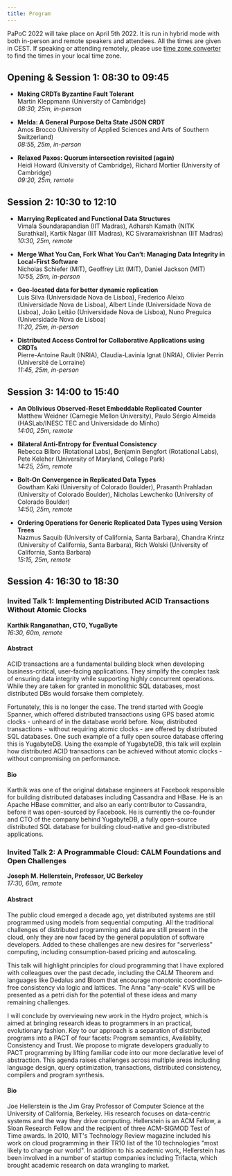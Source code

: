```yaml
---
title: Program
---
```


PaPoC 2022 will take place on April 5th 2022. It is run in hybrid mode with both
in-person and remote speakers and attendees. All the times are given in CEST. If
speaking or attending remotely, please use [time zone
converter](https://www.timeanddate.com/worldclock/converter.html?iso=20220405T063000&p1=1264&p2=136&p3=179&p4=224&p5=248&p6=176&p7=240)
to find the times in your local time zone.

## Opening & Session 1: 08:30 to 09:45

* **Making CRDTs Byzantine Fault Tolerant**  
Martin Kleppmann (University of Cambridge)  
_08:30, 25m, in-person_  

* **Melda: A General Purpose Delta State JSON CRDT**  
Amos Brocco (University of Applied Sciences and Arts of Southern Switzerland)  
_08:55, 25m, in-person_  

* **Relaxed Paxos: Quorum intersection revisited (again)**  
Heidi Howard (University of Cambridge), Richard Mortier (University of Cambridge)  
_09:20, 25m, remote_  

## Session 2: 10:30 to 12:10

* **Marrying Replicated and Functional Data Structures**  
Vimala Soundarapandian (IIT Madras), Adharsh Kamath (NITK Surathkal), Kartik Nagar (IIT Madras), KC Sivaramakrishnan (IIT Madras)  
_10:30, 25m, remote_  

* **Merge What You Can, Fork What You Can’t: Managing Data Integrity in Local-First Software**  
Nicholas Schiefer (MIT), Geoffrey Litt (MIT), Daniel Jackson (MIT)  
_10:55, 25m, in-person_  

* **Geo-located data for better dynamic replication**  
Luis Silva (Universidade Nova de Lisboa), Frederico Aleixo (Universidade Nova de Lisboa), Albert Linde (Universidade Nova de Lisboa), João Leitão (Universidade Nova de Lisboa), Nuno Preguica  (Universidade Nova de Lisboa)  
_11:20, 25m, in-person_  

* **Distributed Access Control for Collaborative Applications using CRDTs**  
Pierre-Antoine Rault (INRIA), Claudia-Lavinia Ignat (INRIA), Olivier Perrin (Université de Lorraine)  
_11:45, 25m, in-person_  

## Session 3: 14:00 to 15:40

* **An Oblivious Observed-Reset Embeddable Replicated Counter**  
Matthew Weidner (Carnegie Mellon University), Paulo Sérgio Almeida (HASLab/INESC TEC and Universidade do Minho)    
_14:00, 25m, remote_  

* **Bilateral Anti-Entropy for Eventual Consistency**  
Rebecca Bilbro (Rotational Labs), Benjamin Bengfort (Rotational Labs), Pete Keleher (University of Maryland, College Park)  
_14:25, 25m, remote_  

* **Bolt-On Convergence in Replicated Data Types**   
Gowtham Kaki (University of Colorado Boulder), Prasanth Prahladan (University of Colorado Boulder), Nicholas Lewchenko (University of Colorado Boulder)   
_14:50, 25m, remote_  

* **Ordering Operations for Generic Replicated Data Types using Version Trees**  
Nazmus Saquib (University of California, Santa Barbara), Chandra Krintz (University of California, Santa Barbara), Rich Wolski (University of California, Santa Barbara)  
_15:15, 25m, remote_  

## Session 4: 16:30 to 18:30

### Invited Talk 1: Implementing Distributed ACID Transactions Without Atomic Clocks
**Karthik Ranganathan, CTO, YugaByte**  
_16:30, 60m, remote_  

#### Abstract

ACID transactions are a fundamental building block when developing
business-critical, user-facing applications. They simplify the complex task of
ensuring data integrity while supporting highly concurrent operations. While
they are taken for granted in monolithic SQL databases, most distributed DBs
would forsake them completely.

Fortunately, this is no longer the case. The trend started with Google Spanner,
which offered distributed transactions using GPS based atomic clocks - unheard
of in the database world before. Now, distributed transactions - without
requiring atomic clocks - are offered by distributed SQL databases. One such
example of a fully open source database offering this is YugabyteDB. Using the
example of YugabyteDB, this talk will explain how distributed ACID transactions
can be achieved without atomic clocks - without compromising on performance.

#### Bio

Karthik was one of the original database engineers at Facebook responsible for
building distributed databases including Cassandra and HBase. He is an Apache
HBase committer, and also an early contributor to Cassandra, before it was
open-sourced by Facebook. He is currently the co-founder and CTO of the company
behind YugabyteDB, a fully open-source distributed SQL database for building
cloud-native and geo-distributed applications.

### Invited Talk 2: A Programmable Cloud: CALM Foundations and Open Challenges
**Joseph M. Hellerstein, Professor, UC Berkeley**  
_17:30, 60m, remote_  

#### Abstract

The public cloud emerged a decade ago, yet distributed systems are still
programmed using models from sequential computing. All the traditional
challenges of distributed programming and data are still present in the cloud,
only they are now faced by the general population of software developers. Added
to these challenges are new desires for "serverless" computing, including
consumption-based pricing and autoscaling.
 
This talk will highlight principles for cloud programming that I have explored
with colleagues over the past decade, including the CALM Theorem and languages
like Dedalus and Bloom that encourage monotonic coordination-free consistency
via logic and lattices. The Anna "any-scale" KVS will be presented as a petri
dish for the potential of these ideas and many remaining challenges. 

I will conclude by overviewing new work in the Hydro project, which is aimed at
bringing research ideas to programmers in an practical, evolutionary fashion.
Key to our approach is a separation of distributed programs into a PACT of four
facets: Program semantics, Availablity, Consistency and Trust. We propose to
migrate developers gradually to PACT programming by lifting familiar code into
our more declarative level of abstraction. This agenda raises challenges across
multiple areas including language design, query optimization, transactions,
distributed consistency, compilers and program synthesis.

#### Bio 

Joe Hellerstein is the Jim Gray Professor of Computer Science at the University
of California, Berkeley. His research focuses on data-centric systems and the
way they drive computing. Hellerstein is an ACM Fellow, a Sloan Research Fellow
and the recipient of three ACM-SIGMOD Test of Time awards. In 2010, MIT's
Technology Review magazine included his work on cloud programming in their TR10
list of the 10 technologies "most likely to change our world". In addition to
his academic work, Hellerstein has been involved in a number of startup
companies including Trifacta, which brought academic research on data wrangling
to market.
